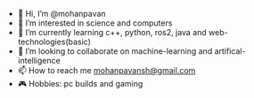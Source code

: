 - 👋 Hi, I’m @mohanpavan
- 👀 I’m interested in science and computers
- 🌱 I’m currently learning c++, python, ros2, java and web-technologies(basic)
- 💞️ I’m looking to collaborate on machine-learning and artifical-intelligence
- 📫 How to reach me mohanpavansh@gmail.com
- 🎮 Hobbies: pc builds and gaming 

<!---
mohanpavan/mohanpavan is a ✨ special ✨ repository because its `README.md` (this file) appears on your GitHub profile.
You can click the Preview link to take a look at your changes.
--->
